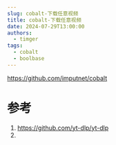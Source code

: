 ```yaml
---
slug: cobalt-下载任意视频
title: cobalt-下载任意视频
date: 2024-07-29T13:00:00
authors:
  - timger
tags:
  - cobalt
  - boolbase
---
```

https://github.com/imputnet/cobalt

# 参考
1. https://github.com/yt-dlp/yt-dlp
2. 